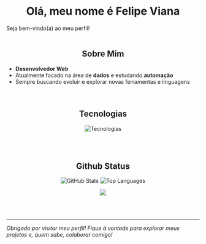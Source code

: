 <h1 align="center">Olá, meu nome é Felipe Viana</h1>
Seja bem-vindo(a) ao meu perfil!</br></br>

## <div align="center">Sobre Mim</div>

- **Desenvolvedor Web**
- Atualmente focado na área de **dados** e estudando **automação**
- Sempre buscando evoluir e explorar novas ferramentas e linguagens</br></br></br>

## <div align="center">Tecnologias</div>

<p align="center">
 <img src="https://skillicons.dev/icons?i=python,js,html,css,mysql" alt="Tecnologias" />
</p></br></br>

## <div align="center">Github Status</div>

<p align="center">
 <img src="https://github-readme-stats.vercel.app/api?username=FelipeWV93&show_icons=true&icon_color=50FA7B&bg_color=000000&text_color=FF65C6&title_color=8BE9FD&hide_border=true&custom_title=What%20I've%20Been%20Up%20To" alt="GitHub Stats" />
 <img src="https://github-readme-stats.vercel.app/api/top-langs/?username=FelipeWV93&layout=compact&title_color=8BE9FD&text_color=FF65C6&bg_color=000000&hide_border=true&custom_title=Code%20Palette" alt="Top Languages" />
</p>
<p align="center">
  <img src="https://github-readme-activity-graph.vercel.app/graph?username=FelipeWV93&bg_color=000000&color=FF65C6&title_color=8BE9FD&line=50FA7B&point=FFD6EB&area=true&area_color=8B008B&hide_border=true&days=15&custom_title=The%20Rhythm%20of%20My%20Code" /></p></br></br>

---

<i>Obrigado por visitar meu perfil! Fique à vontade para explorar meus projetos e, quem sabe, colaborar comigo!</i>
